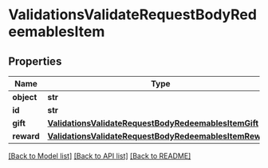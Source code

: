 # ValidationsValidateRequestBodyRedeemablesItem


## Properties

Name | Type | Description | Notes
------------ | ------------- | ------------- | -------------
**object** | **str** |  | [optional] 
**id** | **str** |  | [optional] 
**gift** | [**ValidationsValidateRequestBodyRedeemablesItemGift**](ValidationsValidateRequestBodyRedeemablesItemGift.md) |  | [optional] 
**reward** | [**ValidationsValidateRequestBodyRedeemablesItemReward**](ValidationsValidateRequestBodyRedeemablesItemReward.md) |  | [optional] 

[[Back to Model list]](../README.md#documentation-for-models) [[Back to API list]](../README.md#documentation-for-api-endpoints) [[Back to README]](../README.md)


